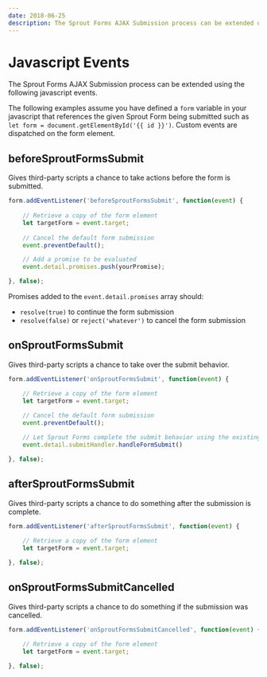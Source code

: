 ```yaml
---
date: 2018-06-25
description: The Sprout Forms AJAX Submission process can be extended using the following javascript events.
---
```


# Javascript Events

The Sprout Forms AJAX Submission process can be extended using the following javascript events.

The following examples assume you have defined a `form` variable in your javascript that references the given Sprout Form being submitted such as `let form = document.getElementById('{{ id }}')`. Custom events are dispatched on the form element.

## beforeSproutFormsSubmit

Gives third-party scripts a chance to take actions before the form is submitted. 

``` javascript
form.addEventListener('beforeSproutFormsSubmit', function(event) {
  
    // Retrieve a copy of the form element
    let targetForm = event.target;
  
    // Cancel the default form submission
    event.preventDefault();

    // Add a promise to be evaluated   
    event.detail.promises.push(yourPromise);

}, false);
```

Promises added to the `event.detail.promises` array should:

- `resolve(true)` to continue the form submission
- `resolve(false)` or `reject('whatever')` to cancel the form submission

## onSproutFormsSubmit

Gives third-party scripts a chance to take over the submit behavior.
   
``` javascript
form.addEventListener('onSproutFormsSubmit', function(event) {

    // Retrieve a copy of the form element
    let targetForm = event.target;
  
    // Cancel the default form submission
    event.preventDefault();

    // Let Sprout Forms complete the submit behavior using the existing form settings
    event.detail.submitHandler.handleFormSubmit()

}, false);
```

## afterSproutFormsSubmit

Gives third-party scripts a chance to do something after the submission is complete. 

``` javascript
form.addEventListener('afterSproutFormsSubmit', function(event) {
  
    // Retrieve a copy of the form element
    let targetForm = event.target;

}, false);
```

## onSproutFormsSubmitCancelled

Gives third-party scripts a chance to do something if the submission was cancelled. 

``` javascript
form.addEventListener('onSproutFormsSubmitCancelled', function(event) {
  
    // Retrieve a copy of the form element
    let targetForm = event.target;

}, false);
```
